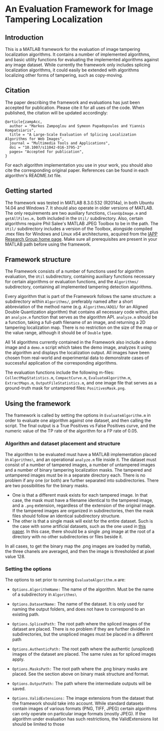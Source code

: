 # An Evaluation Framework for Image Tampering Localization 

## Introduction

This is a MATLAB framework for the evaluation of image tampering localization algorithms. It contains a number of implemented algorithms, and basic utility functions for evaluating the implemented algorithms against any image dataset. While currently the framework only includes splicing localization algorithms, it could easily be extended with algorithms localizing other forms of tampering, such as copy-moving.

## Citation

The paper describing the framework and evaluations has just been accepted for publication. Please cite it for all uses of the code.  When published, the citation will be updated accordingly:

    @article{zampAcc,
      author = "Markos Zampoglou and Symeon Papadopoulos and Yiannis Kompatsiaris",
      title = "A Large-Scale Evaluation of Splicing Localization Algorithms for Web Images",
      journal = "Multimedia Tools and Applications",
      doi = "10.1007/s11042-016-3795-2"
      pages= "Accepted for publication",
    }

For each algorithm implementation you use in your work, you should also cite the corresponding original paper. References can be found in each algorithm's README.txt file.

## Getting started

The framework was tested in MATLAB 8.3.0.532 (R2014a), in both Ubuntu 14.04 and Windows 7. It should also operate in older versions of MATLAB. The only requirements are two auxiliary functions, `CleanUpImage.m` and `getAllFiles.m,` both included in the `Util/` subdirectory. Also, certain algorithms require Phil Salee's MATLAB JPEG Toolbox to be in the path. The `Util/` subdirectory includes a version of the Toolbox, alongside compiled .mex files for Windows and Linux x64 architectures, acquired from the [IAPP Research Group home page][]. Make sure all prerequisites are present in your MATLAB path before using the framework.

## Framework structure

The Framework consists of a number of functions used for algorithm evaluation, the `Util` subdirectory, containing auxiliary functions necessary for certain algorithms or evaluation functions, and the `Algorithms/` subdirectory, containing all implemented tampering detection algorithms.

Every algorithm that is part of the Framework follows the same structure: a subdirectory within `Algorithms/`, preferably named after a short abbreviation of the method name (e.g. `Algorithms/ADQ1/` for an Aligned Double Quantization algorithm) that contains all necessary code within, plus an `analyze.m` function that serves as the algorithm API. `analyze.m` should be a function, taking a full-path filename of an image, and returning a 2D tampering localization map. There is no restriction on the size of the map or the value range, although it should be of `Double` type. 

All 14 algorithms currently contained in the Framework also include a demo image and a `demo.m` script which takes the demo image, analyzes it using the algorithm and displays the localization output. All images have been chosen from real-world and experimental data to demonstrate cases of successful application of the corresponding algorithms.

The evaluation functions include the following m-files: `CollectMapStatistics.m`, `CompactCurve.m`, `EvaluateAlgorithm.m`, `ExtractMaps.m`, `OutputFileStatistics.m`, and one image file that serves as a ground-truth mask for untampered files: `PositivesMask.png`.

## Using the framework

The framework is called by setting the options in `EvaluateAlgorithm.m` in order to evaluate one algorithm against one dataset, and then calling the script. The final output is a True Positives vs False Positives curve, and the numeric value of the TP rate of the algorithm for a FP rate of 0.05.

### Algorithm and dataset placement and structure

The algorithm to be evaluated must have a MATLAB implementation placed in `Algorithms\`, and an operational `analyze.m` file inside it. The dataset must consist of a number of tampered images, a number of untampered images and a number of binary tampering localization masks. The tampered and untampered images must be in a separate directory each. There is no problem if any one (or both) are further separated into subdirectories. There are two possibilities for the binary masks. 

  * One is that a different mask exists for each tampered image. In that case, the mask must have a filename identical to the tampered image, and a `.png` extension, regardless of the extension of the original image. If the tampered images are organized in subdirectories, then the mask files should follow an identical subdirectory structure. 
  * The other is that a single mask will exist for the entire dataset. Such is the case with some artificial datasets, such as the one used in [this paper]. In this case, there should be a single .png image at the root of a directory with no other subdirectories or files beside it.

In all cases, to get the binary map the .png images are loaded by matlab, the three chanels are averaged, and then the image is thresholded at pixel value 128.

### Setting the options

The options to set prior to running `EvaluateAlgorithm.m` are:

* `Options.AlgorithmName:` The name of the algorithm. Must be the name of a subdirectory in `Algorithms\`
* `Options.DatasetName:` The name of the dataset. It is only used for naming the output folders, and does not have to correspond to an existing path.
* `Options.SplicedPath:` The root path where the spliced images of the dataset are placed. There is no problem if they are further divided in subdirectories, but the unspliced images must be placed in a different path
* `Options.AuthenticPath:` The root path where the authentic (unspliced) images of the dataset are placed. The same rules as for spliced images apply.
* `Options.MasksPath:` The root path where the .png binary masks are placed. See the section above on binary mask structure and format.
* `Options.OutputPath:` The path where the intermediate outputs will be saved.
* `Options.ValidExtensions:` The image extensions from the dataset that the framework should take into account. While standard datasets contain images of various formats (PNG, TIFF, JPEG) certain algorithms can only operate on particular image formats (mostly JPEG). If the algorithm under evaluation has such restrictions, the ValidExtensions list should be limited to those

  [IAPP Research Group home page]:http://lesc.det.unifi.it/en/node/187
  [this paper]:http://ieeexplore.ieee.org/xpl/login.jsp?tp=&arnumber=6470675&url=http%3A%2F%2Fieeexplore.ieee.org%2Fxpls%2Fabs_all.jsp%3Farnumber%3D6470675
